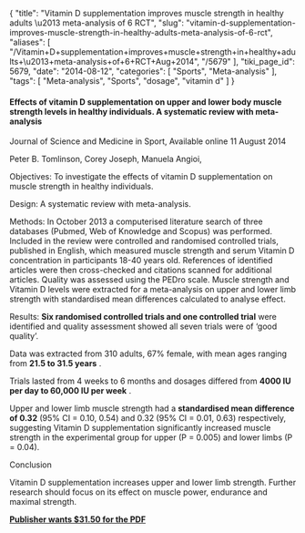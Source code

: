 {
    "title": "Vitamin D supplementation improves muscle strength in healthy adults \u2013 meta-analysis of 6 RCT",
    "slug": "vitamin-d-supplementation-improves-muscle-strength-in-healthy-adults-meta-analysis-of-6-rct",
    "aliases": [
        "/Vitamin+D+supplementation+improves+muscle+strength+in+healthy+adults+\u2013+meta-analysis+of+6+RCT+Aug+2014",
        "/5679"
    ],
    "tiki_page_id": 5679,
    "date": "2014-08-12",
    "categories": [
        "Sports",
        "Meta-analysis"
    ],
    "tags": [
        "Meta-analysis",
        "Sports",
        "dosage",
        "vitamin d"
    ]
}


#### Effects of vitamin D supplementation on upper and lower body muscle strength levels in healthy individuals. A systematic review with meta-analysis

Journal of Science and Medicine in Sport, Available online 11 August 2014

Peter B. Tomlinson, Corey Joseph, Manuela Angioi, 

Objectives: To investigate the effects of vitamin D supplementation on muscle strength in healthy individuals.

Design: A systematic review with meta-analysis.

Methods: In October 2013 a computerised literature search of three databases (Pubmed, Web of Knowledge and Scopus) was performed. Included in the review were controlled and randomised controlled trials, published in English, which measured muscle strength and serum Vitamin D concentration in participants 18-40 years old. References of identified articles were then cross-checked and citations scanned for additional articles. Quality was assessed using the PEDro scale. Muscle strength and Vitamin D levels were extracted for a meta-analysis on upper and lower limb strength with standardised mean differences calculated to analyse effect.

Results:  **Six randomised controlled trials and one controlled trial**  were identified and quality assessment showed all seven trials were of ‘good quality’. 

Data was extracted from 310 adults, 67% female, with mean ages ranging from  **21.5 to 31.5 years** . 

Trials lasted from 4 weeks to 6 months and dosages differed from  **4000 IU per day to 60,000 IU per week** . 

Upper and lower limb muscle strength had a  **standardised mean difference of 0.32**  (95% CI = 0.10, 0.54) and 0.32 (95% CI = 0.01, 0.63) respectively, suggesting Vitamin D supplementation significantly increased muscle strength in the experimental group for upper (P = 0.005) and lower limbs (P = 0.04).

Conclusion

Vitamin D supplementation increases upper and lower limb strength. Further research should focus on its effect on muscle power, endurance and maximal strength.

 **[Publisher wants $31.50 for the PDF](http://www.jsams.org/article/S1440-2440(14)00163-7/pdf)**